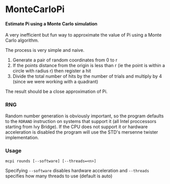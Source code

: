 # MonteCarloPi
#### Estimate Pi using a Monte Carlo simulation

A very inefficient  but fun way to approximate the value of Pi using a Monte Carlo algorithm.

The process is very simple and naive.

1. Generate a pair of random coordinates from 0 to r
2. If the points distance from the origin is less than r (ie the point is within a circle with radius r) then register a hit
3. Divide the total number of hits by the number of trials and multiply by 4 (since we were working with a quadrant)

The result should be a close approximation of Pi.

### RNG

Random number generation is obviously important, so the program defaults to the `RDRAND` instruction on systems that support it (all Intel proccessors starting from Ivy Bridge). If the CPU does not support it or hardware acceleration is disabled the program will use the STD's mersenne twister implementation.

### Usage

```
mcpi rounds [--software] [--threads=<n>]
```
Specifying `--software` disables hardware acceleration and `--threads` specifies how many threads to use (default is auto)
